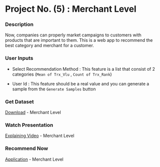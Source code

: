 # Project No. (5) : Merchant Level

### Description
Now, companies can properly market campaigns to customers with products that are important to them.
This is a web app to recommend the best category and merchant for a customer.

### User Inputs
- Select Recommendation Method : This feature is a list that consist of 2 categories (`Mean of Trx_Vlu` , `Count of Trx_Rank`)

- User Id : This feature should be a real value and you can generate a sample from the `Generate Samples` button

### Get Dataset
[Download](https://drive.google.com/file/d/16Z6rJlERf8RTJQERu5GayS5FoqkGI4uJ/view?usp=drive_link) - Merchant Level

### Watch Presentation
[Explaining Video](https://youtu.be/7dxUQIo3PyU) - Merchant Level

### Recommend Now
[Application](https://merchant-level.streamlit.app/) - Merchant Level
